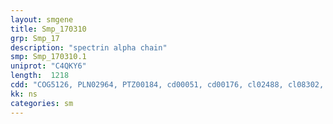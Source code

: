 ```yaml
---
layout: smgene
title: Smp_170310
grp: Smp_17
description: "spectrin alpha chain"
smp: Smp_170310.1
uniprot: "C4QKY6"
length:  1218
cdd: "COG5126, PLN02964, PTZ00184, cd00051, cd00176, cl02488, cl08302, pfam00435, pfam08726, pfam13405, pfam13499, smart00054, smart00150"
kk: ns
categories: sm
---
```

